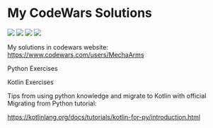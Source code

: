 # My CodeWars Solutions
![](https://www.codewars.com/users/MechaArms/badges/micro)
![](https://img.shields.io/github/directory-file-count/MechaArms/My-CodeWars-Solutions/Kotlin?color=violet&label=Koltin%20-%20files&logo=Kotlin)
![](https://img.shields.io/badge/-Python-blue)
![](https://img.shields.io/badge/-Kotlin-blueviolet)

My solutions in codewars website: https://www.codewars.com/users/MechaArms
<p>Python Exercises</p>
<p>Kotlin Exercises</p>

<p>Tips from using python knowledge and migrate to Kotlin with official Migrating from Python tutorial:</p>

https://kotlinlang.org/docs/tutorials/kotlin-for-py/introduction.html

